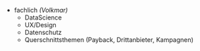 - fachlich _(Volkmar)_
  - DataScience
  - UX/Design
  - Datenschutz
  - Querschnittsthemen (Payback, Drittanbieter, Kampagnen)

